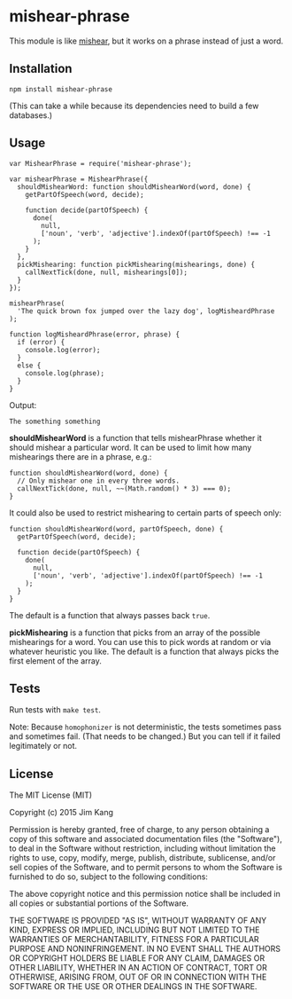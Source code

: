 mishear-phrase
==============

This module is like [mishear](https://github.com/jimkang/mishear), but it works on a phrase instead of just a word.

Installation
------------

    npm install mishear-phrase

(This can take a while because its dependencies need to build a few databases.)

Usage
-----

    var MishearPhrase = require('mishear-phrase');

    var mishearPhrase = MishearPhrase({
      shouldMishearWord: function shouldMishearWord(word, done) {
        getPartOfSpeech(word, decide);

        function decide(partOfSpeech) {
          done(
            null, 
            ['noun', 'verb', 'adjective'].indexOf(partOfSpeech) !== -1
          );
        }
      },
      pickMishearing: function pickMishearing(mishearings, done) {
        callNextTick(done, null, mishearings[0]);
      }
    });

    mishearPhrase(
      'The quick brown fox jumped over the lazy dog', logMisheardPhrase
    );

    function logMisheardPhrase(error, phrase) {
      if (error) {
        console.log(error);
      }
      else {
        console.log(phrase);
      }
    }

Output:

    The something something

**shouldMishearWord** is a function that tells mishearPhrase whether it should mishear a particular word. It can be used to limit how many mishearings there are in a phrase, e.g.:

    function shouldMishearWord(word, done) {
      // Only mishear one in every three words.
      callNextTick(done, null, ~~(Math.random() * 3) === 0);
    }

It could also be used to restrict mishearing to certain parts of speech only:

    function shouldMishearWord(word, partOfSpeech, done) {
      getPartOfSpeech(word, decide);

      function decide(partOfSpeech) {
        done(
          null, 
          ['noun', 'verb', 'adjective'].indexOf(partOfSpeech) !== -1
        );
      }
    }

The default is a function that always passes back `true`.

**pickMishearing** is a function that picks from an array of the possible mishearings for a word. You can use this to pick words at random or via whatever heuristic you like. The default is a function that always picks the first element of the array.

Tests
-----

Run tests with `make test`.

Note: Because `homophonizer` is not deterministic, the tests sometimes pass and sometimes fail. (That needs to be changed.) But you can tell if it failed legitimately or not.

License
-------

The MIT License (MIT)

Copyright (c) 2015 Jim Kang

Permission is hereby granted, free of charge, to any person obtaining a copy
of this software and associated documentation files (the "Software"), to deal
in the Software without restriction, including without limitation the rights
to use, copy, modify, merge, publish, distribute, sublicense, and/or sell
copies of the Software, and to permit persons to whom the Software is
furnished to do so, subject to the following conditions:

The above copyright notice and this permission notice shall be included in
all copies or substantial portions of the Software.

THE SOFTWARE IS PROVIDED "AS IS", WITHOUT WARRANTY OF ANY KIND, EXPRESS OR
IMPLIED, INCLUDING BUT NOT LIMITED TO THE WARRANTIES OF MERCHANTABILITY,
FITNESS FOR A PARTICULAR PURPOSE AND NONINFRINGEMENT. IN NO EVENT SHALL THE
AUTHORS OR COPYRIGHT HOLDERS BE LIABLE FOR ANY CLAIM, DAMAGES OR OTHER
LIABILITY, WHETHER IN AN ACTION OF CONTRACT, TORT OR OTHERWISE, ARISING FROM,
OUT OF OR IN CONNECTION WITH THE SOFTWARE OR THE USE OR OTHER DEALINGS IN
THE SOFTWARE.
